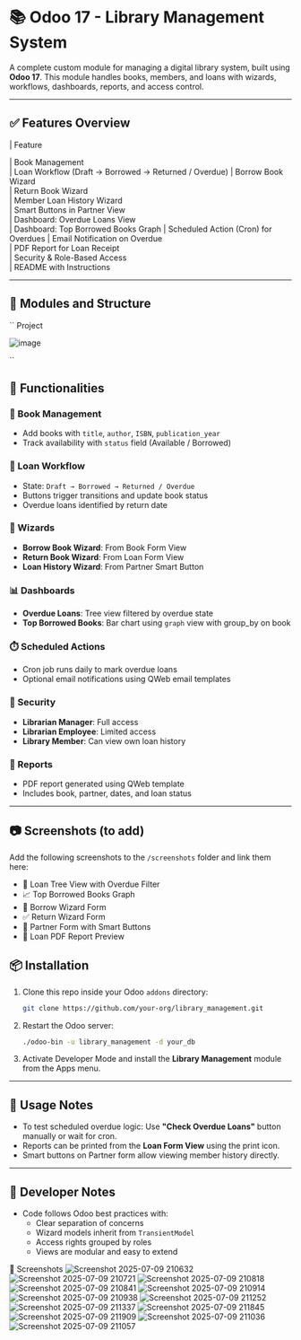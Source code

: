 # 📚 Odoo 17 - Library Management System

A complete custom module for managing a digital library system, built using **Odoo 17**. This module handles books, members, and loans with wizards, workflows, dashboards, reports, and access control.

---

## ✅ Features Overview

| Feature                            

| Book Management                    
| Loan Workflow (Draft → Borrowed → Returned / Overdue)
| Borrow Book Wizard                 
| Return Book Wizard                 
| Member Loan History Wizard          
| Smart Buttons in Partner View       
| Dashboard: Overdue Loans View       
| Dashboard: Top Borrowed Books Graph 
| Scheduled Action (Cron) for Overdues
| Email Notification on Overdue       
| PDF Report for Loan Receipt         
| Security & Role-Based Access        
| README with Instructions            

---

## 🧩 Modules and Structure

``
Project

![image](https://github.com/user-attachments/assets/e7c12bb4-aba2-4e3f-993c-8c490e73345f)

``



## 🚀 Functionalities

### 📖 Book Management
- Add books with `title`, `author`, `ISBN`, `publication_year`
- Track availability with `status` field (Available / Borrowed)

### 🔁 Loan Workflow
- State: `Draft → Borrowed → Returned / Overdue`
- Buttons trigger transitions and update book status
- Overdue loans identified by return date

### 🧙 Wizards
- **Borrow Book Wizard**: From Book Form View
- **Return Book Wizard**: From Loan Form View
- **Loan History Wizard**: From Partner Smart Button

### 📊 Dashboards
- **Overdue Loans**: Tree view filtered by overdue state
- **Top Borrowed Books**: Bar chart using `graph` view with group_by on book

### ⏱️ Scheduled Actions
- Cron job runs daily to mark overdue loans
- Optional email notifications using QWeb email templates

### 🔐 Security
- **Librarian Manager**: Full access
- **Librarian Employee**: Limited access
- **Library Member**: Can view own loan history

### 🧾 Reports
- PDF report generated using QWeb template
- Includes book, partner, dates, and loan status

---

## 📷 Screenshots (to add)

Add the following screenshots to the `/screenshots` folder and link them here:

- 📍 Loan Tree View with Overdue Filter  
- 📈 Top Borrowed Books Graph  
- 🔄 Borrow Wizard Form  
- ✅ Return Wizard Form  
- 👤 Partner Form with Smart Buttons  
- 🧾 Loan PDF Report Preview  

## 📦 Installation

1. Clone this repo inside your Odoo `addons` directory:

   ```bash
   git clone https://github.com/your-org/library_management.git
   ```

2. Restart the Odoo server:

   ```bash
   ./odoo-bin -u library_management -d your_db
   ```

3. Activate Developer Mode and install the **Library Management** module from the Apps menu.

---

## 📌 Usage Notes

- To test scheduled overdue logic: Use **"Check Overdue Loans"** button manually or wait for cron.
- Reports can be printed from the **Loan Form View** using the print icon.
- Smart buttons on Partner form allow viewing member history directly.

---

## 🧠 Developer Notes

- Code follows Odoo best practices with:
  - Clear separation of concerns
  - Wizard models inherit from `TransientModel`
  - Access rights grouped by roles
  - Views are modular and easy to extend
 
📸 Screenshots
![Screenshot 2025-07-09 210632](https://github.com/user-attachments/assets/990564b2-693a-40d9-839a-869e5e5918ff)
![Screenshot 2025-07-09 210721](https://github.com/user-attachments/assets/6d5e22bf-e3c4-45b1-b49a-e3f79811e5d4)
![Screenshot 2025-07-09 210818](https://github.com/user-attachments/assets/bbbb0867-b05a-4667-bce6-6fbc1be6537c)
![Screenshot 2025-07-09 210841](https://github.com/user-attachments/assets/fb196e29-ba25-4546-8a5f-23601d96d4b7)
![Screenshot 2025-07-09 210914](https://github.com/user-attachments/assets/05c34990-449a-4fb7-a60b-380143a288f9)
![Screenshot 2025-07-09 210938](https://github.com/user-attachments/assets/c02607b5-4573-41c1-8f1b-f464afb113df)
![Screenshot 2025-07-09 211252](https://github.com/user-attachments/assets/904207da-30fe-4a7b-9738-f6c37c5a39cc)
![Screenshot 2025-07-09 211337](https://github.com/user-attachments/assets/875d8fea-042c-4990-b996-0090d43f679a)
![Screenshot 2025-07-09 211845](https://github.com/user-attachments/assets/73d19a36-6e26-4b85-9da7-a4e89f540ee8)
![Screenshot 2025-07-09 211909](https://github.com/user-attachments/assets/e29f4b4c-1bde-4719-a343-9740aeea2490)
![Screenshot 2025-07-09 211036](https://github.com/user-attachments/assets/a7a6503e-5396-4da8-b843-4f68a6857360)
![Screenshot 2025-07-09 211057](https://github.com/user-attachments/assets/00892243-c028-4631-beca-4b62bc114246)







